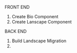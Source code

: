 FRONT END

1. Create Bio Component
2. Create Lanscape Component

BACK END 

1. Build Landscape Migration
2. 